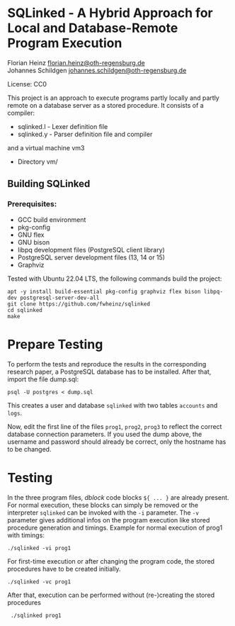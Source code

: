 # SQLinked - A Hybrid Approach for Local and Database-Remote Program Execution

Florian Heinz <florian.heinz@oth-regensburg.de>  
Johannes Schildgen <johannes.schildgen@oth-regensburg.de>

License: CC0

This project is an approach to execute programs partly locally and partly remote on a database server as a stored procedure. It consists of a compiler:

- sqlinked.l - Lexer definition file
- sqlinked.y - Parser definition file and compiler

and a virtual machine vm3

- Directory vm/

## Building SQLinked

### Prerequisites:
- GCC build environment
- pkg-config
- GNU flex
- GNU bison
- libpq development files (PostgreSQL client library)
- PostgreSQL server development files (13, 14 or 15)
- Graphviz

Tested with Ubuntu 22.04 LTS, the following commands build the project:

```
apt -y install build-essential pkg-config graphviz flex bison libpq-dev postgresql-server-dev-all
git clone https://github.com/fwheinz/sqlinked
cd sqlinked
make
```

# Prepare Testing

To perform the tests and reproduce the results in the corresponding research paper, a PostgreSQL database has to be installed. After that, import the file dump.sql:

    psql -U postgres < dump.sql

This creates a user and database `sqlinked` with two tables `accounts` and `logs`.

Now, edit the first line of the files `prog1`, `prog2`, `prog3` to reflect the correct database connection parameters. If you used the dump above, the username and password should already be correct, only the hostname has to be changed.

# Testing

In the three program files, *dblock* code blocks `${ ... }` are already present. For normal execution, these blocks can simply be removed or the interpreter `sqlinked` can be invoked with the `-i` parameter. The `-v` parameter gives additional infos on the program execution like stored procedure generation and timings.
Example for normal execution of prog1 with timings:
    
    ./sqlinked -vi prog1
   
   For first-time execution or after changing the program code, the stored procedures have to be created initially.
   
    ./sqlinked -vc prog1

After that, execution can be performed without (re-)creating the stored procedures

     ./sqlinked prog1
 
 
